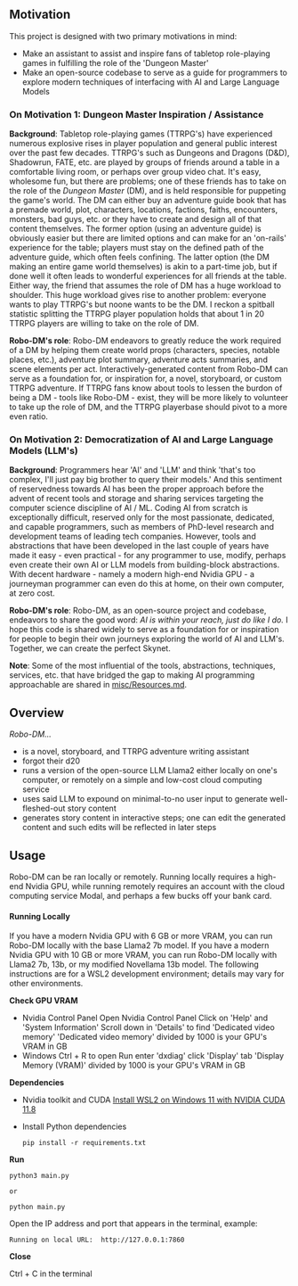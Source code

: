 ## Motivation

This project is designed with two primary motivations in mind:
- Make an assistant to assist and inspire fans of tabletop role-playing games in fulfilling the role of the 'Dungeon Master'
- Make an open-source codebase to serve as a guide for programmers to explore modern techniques of interfacing with AI and Large Language Models

### On Motivation 1: Dungeon Master Inspiration / Assistance

**Background**: Tabletop role-playing games (TTRPG's) have experienced numerous explosive rises in player population and general public interest
over the past few decades. TTRPG's such as Dungeons and Dragons (D&D), Shadowrun, FATE, etc. are played by groups of friends around a table in a
comfortable living room, or perhaps over group video chat. It's easy, wholesome fun, but there are problems; one of these friends has to take on
the role of the *Dungeon Master* (DM), and is held responsible for puppeting the game's world. The DM can either buy an adventure guide book that
has a premade world, plot, characters, locations, factions, faiths, encounters, monsters, bad guys, etc. or they have to create and design all of
that content themselves. The former option (using an adventure guide) is obviously easier but there are limited options and can make for an
'on-rails' experience for the table; players must stay on the defined path of the adventure guide, which often feels confining. The latter option
(the DM making an entire game world themselves) is akin to a part-time job, but if done well it often leads to wonderful experiences for all
friends at the table. Either way, the friend that assumes the role of DM has a huge workload to shoulder. This huge workload gives rise to another
problem: everyone wants to play TTRPG's but noone wants to be the DM. I reckon a spitball statistic splitting the TTRPG player population holds
that about 1 in 20 TTRPG players are willing to take on the role of DM.

**Robo-DM's role**: Robo-DM endeavors to greatly reduce the work required of a DM by helping them create world props (characters, species, notable
places, etc.), adventure plot summary, adventure acts summaries, and scene elements per act. Interactively-generated content from Robo-DM can serve
as a foundation for, or inspiration for, a novel, storyboard, or custom TTRPG adventure. If TTRPG fans know about tools to lessen the burdon of
being a DM - tools like Robo-DM - exist, they will be more likely to volunteer to take up the role of DM, and the TTRPG playerbase should pivot to
a more even ratio.

### On Motivation 2: Democratization of AI and Large Language Models (LLM's)

**Background**: Programmers hear 'AI' and 'LLM' and think 'that's too complex, I'll just pay big brother to query their models.' And this sentiment
of reservedness towards AI has been the proper approach before the advent of recent tools and storage and sharing services targeting the computer
science discipline of AI / ML. Coding AI from scratch is exceptionally difficult, reserved only for the most passionate, dedicated, and capable
programmers, such as members of PhD-level research and development teams of leading tech companies. However, tools and abstractions that have been
developed in the last couple of years have made it easy - even practical - for any programmer to use, modify, perhaps even create their own AI or
LLM models from building-block abstractions. With decent hardware - namely a modern high-end Nvidia GPU - a journeyman programmer can even do this
at home, on their own computer, at zero cost.

**Robo-DM's role**: Robo-DM, as an open-source project and codebase, endeavors to share the good word: *AI is within your reach, just do like I do.*
I hope this code is shared widely to serve as a foundation for or inspiration for people to begin their own journeys exploring the world of AI and
LLM's. Together, we can create the perfect Skynet.

**Note**: Some of the most influential of the tools, abstractions, techniques, services, etc. that have bridged the gap to making AI programming
approachable are shared in [misc/Resources.md](misc/Resources.md).


## Overview

*Robo-DM...*

- is a novel, storyboard, and TTRPG adventure writing assistant
- forgot their d20
- runs a version of the open-source LLM Llama2 either locally on one's computer, or remotely on a simple and low-cost cloud computing service
- uses said LLM to expound on minimal-to-no user input to generate well-fleshed-out story content
- generates story content in interactive steps; one can edit the generated content and such edits will be reflected in later steps


## Usage

Robo-DM can be ran locally or remotely. Running locally requires a high-end Nvidia GPU, while running remotely requires an account with the cloud
computing service Modal, and perhaps a few bucks off your bank card.

#### Running Locally

If you have a modern Nvidia GPU with 6 GB or more VRAM, you can run Robo-DM locally with the base Llama2 7b model.
If you have a modern Nvidia GPU with 10 GB or more VRAM, you can run Robo-DM locally with Llama2 7b, 13b, or my modified Novellama 13b model.
The following instructions are for a WSL2 development environment; details may vary for other environments.

**Check GPU VRAM**

- Nvidia Control Panel
    Open Nvidia Control Panel
    Click on 'Help' and 'System Information'
    Scroll down in 'Details' to find 'Dedicated video memory'
    'Dedicated video memory' divided by 1000 is your GPU's VRAM in GB
- Windows
    Ctrl + R to open Run
    enter 'dxdiag'
    click 'Display' tab
    'Display Memory (VRAM)' divided by 1000 is your GPU's VRAM in GB

**Dependencies**

- Nvidia toolkit and CUDA
    [Install WSL2 on Windows 11 with NVIDIA CUDA 11.8](https://www.youtube.com/watch?v=1HzYU2_t3yc)
- Install Python dependencies

    ```pip install -r requirements.txt```

**Run**

```python3 main.py```

    or

```python main.py```

Open the IP address and port that appears in the terminal, example:

```Running on local URL:  http://127.0.0.1:7860```

**Close**

Ctrl + C in the terminal


